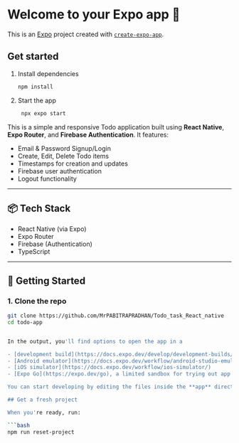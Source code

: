 # Welcome to your Expo app 👋



This is an [Expo](https://expo.dev) project created with [`create-expo-app`](https://www.npmjs.com/package/create-expo-app).

## Get started

1. Install dependencies

   ```bash
   npm install
   ```

2. Start the app

   ```bash
    npx expo start
   ```

This is a simple and responsive Todo application built using **React Native**, **Expo Router**, and **Firebase Authentication**. It features:

- Email & Password Signup/Login
- Create, Edit, Delete Todo items
- Timestamps for creation and updates
- Firebase user authentication
- Logout functionality

---

## 📦 Tech Stack

- React Native (via Expo)
- Expo Router
- Firebase (Authentication)
- TypeScript

---

## 🚀 Getting Started

### 1. Clone the repo

```bash
git clone https://github.com/MrPABITRAPRADHAN/Todo_task_React_native
cd todo-app


In the output, you'll find options to open the app in a

- [development build](https://docs.expo.dev/develop/development-builds/introduction/)
- [Android emulator](https://docs.expo.dev/workflow/android-studio-emulator/)
- [iOS simulator](https://docs.expo.dev/workflow/ios-simulator/)
- [Expo Go](https://expo.dev/go), a limited sandbox for trying out app development with Expo

You can start developing by editing the files inside the **app** directory. This project uses [file-based routing](https://docs.expo.dev/router/introduction).

## Get a fresh project

When you're ready, run:

```bash
npm run reset-project
```

